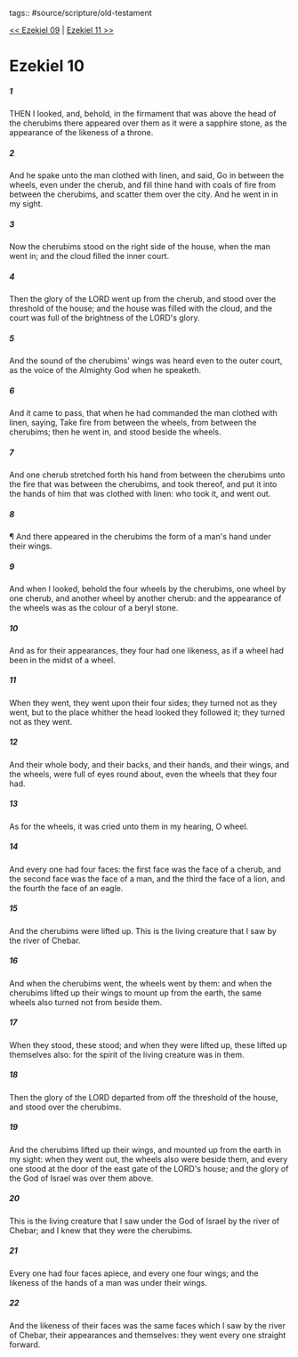 tags:: #source/scripture/old-testament

[<< Ezekiel 09](/Old_Testament/26_Ezekiel/Ezekiel_09.md) | [Ezekiel 11 >>](/Old_Testament/26_Ezekiel/Ezekiel_11.md)

# Ezekiel 10

##### 1

THEN I looked, and, behold, in the firmament that was above the head of the cherubims there appeared over them as it were a sapphire stone, as the appearance of the likeness of a throne.

##### 2

And he spake unto the man clothed with linen, and said, Go in between the wheels, even under the cherub, and fill thine hand with coals of fire from between the cherubims, and scatter them over the city. And he went in in my sight.

##### 3

Now the cherubims stood on the right side of the house, when the man went in; and the cloud filled the inner court.

##### 4

Then the glory of the LORD went up from the cherub, and stood over the threshold of the house; and the house was filled with the cloud, and the court was full of the brightness of the LORD's glory.

##### 5

And the sound of the cherubims' wings was heard even to the outer court, as the voice of the Almighty God when he speaketh.

##### 6

And it came to pass, that when he had commanded the man clothed with linen, saying, Take fire from between the wheels, from between the cherubims; then he went in, and stood beside the wheels.

##### 7

And one cherub stretched forth his hand from between the cherubims unto the fire that was between the cherubims, and took thereof, and put it into the hands of him that was clothed with linen: who took it, and went out.

##### 8

¶ And there appeared in the cherubims the form of a man's hand under their wings.

##### 9

And when I looked, behold the four wheels by the cherubims, one wheel by one cherub, and another wheel by another cherub: and the appearance of the wheels was as the colour of a beryl stone.

##### 10

And as for their appearances, they four had one likeness, as if a wheel had been in the midst of a wheel.

##### 11

When they went, they went upon their four sides; they turned not as they went, but to the place whither the head looked they followed it; they turned not as they went.

##### 12

And their whole body, and their backs, and their hands, and their wings, and the wheels, were full of eyes round about, even the wheels that they four had.

##### 13

As for the wheels, it was cried unto them in my hearing, O wheel.

##### 14

And every one had four faces: the first face was the face of a cherub, and the second face was the face of a man, and the third the face of a lion, and the fourth the face of an eagle.

##### 15

And the cherubims were lifted up. This is the living creature that I saw by the river of Chebar.

##### 16

And when the cherubims went, the wheels went by them: and when the cherubims lifted up their wings to mount up from the earth, the same wheels also turned not from beside them.

##### 17

When they stood, these stood; and when they were lifted up, these lifted up themselves also: for the spirit of the living creature was in them.

##### 18

Then the glory of the LORD departed from off the threshold of the house, and stood over the cherubims.

##### 19

And the cherubims lifted up their wings, and mounted up from the earth in my sight: when they went out, the wheels also were beside them, and every one stood at the door of the east gate of the LORD's house; and the glory of the God of Israel was over them above.

##### 20

This is the living creature that I saw under the God of Israel by the river of Chebar; and I knew that they were the cherubims.

##### 21

Every one had four faces apiece, and every one four wings; and the likeness of the hands of a man was under their wings.

##### 22

And the likeness of their faces was the same faces which I saw by the river of Chebar, their appearances and themselves: they went every one straight forward.
